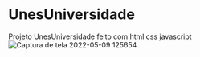 # UnesUniversidade
Projeto UnesUniversidade feito com html css javascript
![Captura de tela 2022-05-09 125654](https://user-images.githubusercontent.com/91570669/167414657-24cd19ef-21d9-494b-a08e-4890ff7e3b3c.png)
